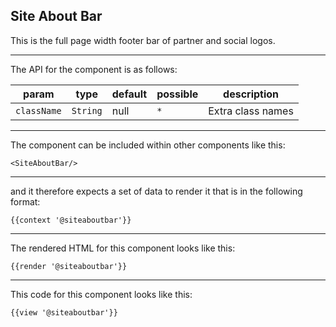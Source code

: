 ## Site About Bar

This is the full page width footer bar of partner and social logos.

-----
The API for the component is as follows:

| param         | type          | default       | possible      | description           |
|---            |---            |---            |---            |---                    |
| `className`   | `String`      | null          | `*`           | Extra class names |

-----
The component can be included within other components like this:

```
<SiteAboutBar/>
```

-----
and it therefore expects a set of data to render it that is in the following format:

```
{{context '@siteaboutbar'}}
```

-----
The rendered HTML for this component looks like this:

```
{{render '@siteaboutbar'}}
```

-----
This code for this component looks like this:

```
{{view '@siteaboutbar'}}
```
